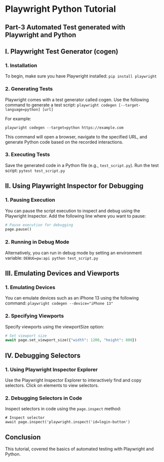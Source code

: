 # Playwright Python Tutorial
## Part-3 Automated Test generated with Playwright and Python
## I. Playwright Test Generator (cogen)
### 1. Installation

To begin, make sure you have Playwright installed: `pip install playwright`

### 2. Generating Tests
Playwright comes with a test generator called cogen. Use the following command to generate a test script:
`playwright codegen [--target-language=python] [url]`

For example:

`playwright codegen --target=python https://example.com`

This command will open a browser, navigate to the specified URL, and generate Python code based on the recorded interactions.

### 3. Executing Tests

Save the generated code in a Python file (e.g., `test_script.py`). 
Run the test script: `pytest test_script.py`

## II. Using Playwright Inspector for Debugging

### 1. Pausing Execution

You can pause the script execution to inspect and debug using the Playwright Inspector. 
Add the following line where you want to pause:

```py
# Pause execution for debugging
page.pause()
```

### 2. Running in Debug Mode

Alternatively, you can run in debug mode by setting an environment variable: `DEBUG=pw:api python test_script.py`

## III. Emulating Devices and Viewports

### 1. Emulating Devices

You can emulate devices such as an iPhone 13 using the following command: `playwright codegen --device="iPhone 13"`

### 2. Specifying Viewports

Specify viewports using the viewportSize option:
```py
# Set viewport size
await page.set_viewport_size({"width": 1200, "height": 800})
```

## IV. Debugging Selectors

### 1. Using Playwright Inspector Explorer

Use the Playwright Inspector Explorer to interactively find and copy selectors. 
Click on elements to view selectors.

### 2. Debugging Selectors in Code

Inspect selectors in code using the `page.inspect` method:

```
# Inspect selector
await page.inspect('playwright.inspect('id=login-button')
```

## Conclusion
This tutorial, covered the basics of automated testing with Playwright and Python. 




